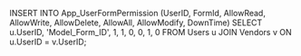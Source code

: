 INSERT INTO App_UserFormPermission (UserID, FormId, AllowRead, AllowWrite, AllowDelete, AllowAll, AllowModify, DownTime)
SELECT u.UserID, 'Model_Form_ID', 1, 1, 0, 0, 1, 0
FROM Users u
JOIN Vendors v ON u.UserID = v.UserID;
